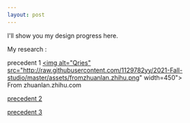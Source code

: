 ```yaml
---
layout: post
---
```


I'll show you my design progress here.

My research :

precedent 1
  <a href="http://zhuanlan.zhihu.com/p/45880433/">
         <img alt="Qries" src="http://raw.githubusercontent.com/1129782yy/2021-Fall-studio/master/assets/fromzhuanlan.zhihu.png"
         width=450">
      </a>  
From zhuanlan.zhihu.com
                   
[precedent 2][2a21c033]

  [2a21c033]:https://www.archdaily.com/967177/villa-backyard-touch-architect?ad_medium=gallery
  
[precedent 3][2a21c033]

  [2a21c033]: https://www.archdaily.com/18262/box-house-alan-chu-and-cristiano-kato?ad_medium=widget&ad_name=more-from-office-article-show
 


